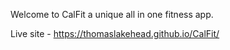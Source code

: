 Welcome to CalFit a unique all in one fitness app.

Live site - https://thomaslakehead.github.io/CalFit/
